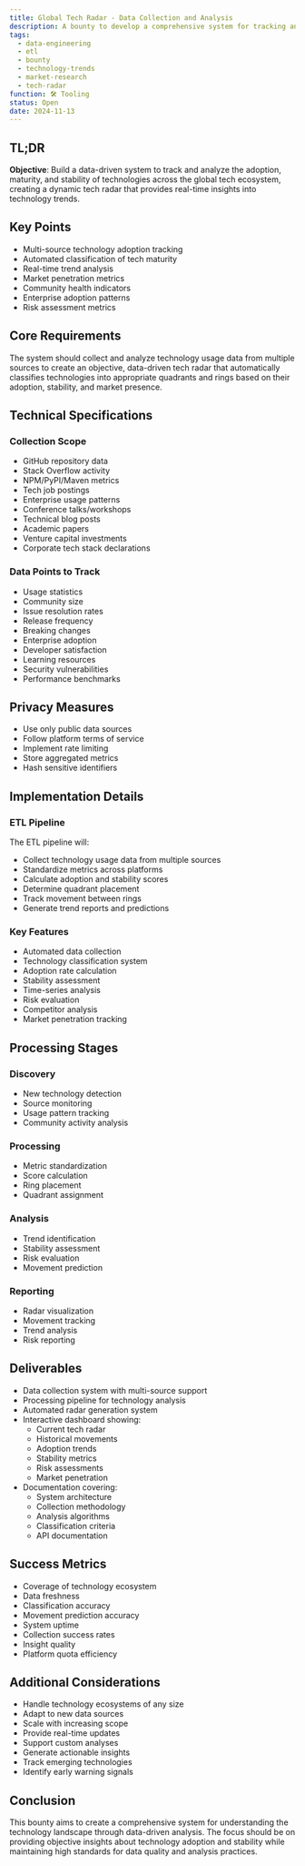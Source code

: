 ```yaml
---
title: Global Tech Radar - Data Collection and Analysis
description: A bounty to develop a comprehensive system for tracking and analyzing technology adoption, maturity, and stability across the global tech ecosystem
tags:
  - data-engineering
  - etl
  - bounty
  - technology-trends
  - market-research
  - tech-radar
function: 🛠️ Tooling
status: Open
date: 2024-11-13
---
```


## TL;DR

**Objective**: Build a data-driven system to track and analyze the adoption, maturity, and stability of technologies across the global tech ecosystem, creating a dynamic tech radar that provides real-time insights into technology trends.

## Key Points

- Multi-source technology adoption tracking
- Automated classification of tech maturity
- Real-time trend analysis
- Market penetration metrics
- Community health indicators
- Enterprise adoption patterns
- Risk assessment metrics

## Core Requirements

The system should collect and analyze technology usage data from multiple sources to create an objective, data-driven tech radar that automatically classifies technologies into appropriate quadrants and rings based on their adoption, stability, and market presence.

## Technical Specifications

### Collection Scope

- GitHub repository data
- Stack Overflow activity
- NPM/PyPI/Maven metrics
- Tech job postings
- Enterprise usage patterns
- Conference talks/workshops
- Technical blog posts
- Academic papers
- Venture capital investments
- Corporate tech stack declarations

### Data Points to Track

- Usage statistics
- Community size
- Issue resolution rates
- Release frequency
- Breaking changes
- Enterprise adoption
- Developer satisfaction
- Learning resources
- Security vulnerabilities
- Performance benchmarks

## Privacy Measures

- Use only public data sources
- Follow platform terms of service
- Implement rate limiting
- Store aggregated metrics
- Hash sensitive identifiers

## Implementation Details

### ETL Pipeline

The ETL pipeline will:

- Collect technology usage data from multiple sources
- Standardize metrics across platforms
- Calculate adoption and stability scores
- Determine quadrant placement
- Track movement between rings
- Generate trend reports and predictions

### Key Features

- Automated data collection
- Technology classification system
- Adoption rate calculation
- Stability assessment
- Time-series analysis
- Risk evaluation
- Competitor analysis
- Market penetration tracking

## Processing Stages

### Discovery
- New technology detection
- Source monitoring
- Usage pattern tracking
- Community activity analysis

### Processing
- Metric standardization
- Score calculation
- Ring placement
- Quadrant assignment

### Analysis
- Trend identification
- Stability assessment
- Risk evaluation
- Movement prediction

### Reporting
- Radar visualization
- Movement tracking
- Trend analysis
- Risk reporting

## Deliverables

- Data collection system with multi-source support
- Processing pipeline for technology analysis
- Automated radar generation system
- Interactive dashboard showing: 
    - Current tech radar
    - Historical movements
    - Adoption trends
    - Stability metrics
    - Risk assessments
    - Market penetration
- Documentation covering: 
    - System architecture
    - Collection methodology
    - Analysis algorithms
    - Classification criteria
    - API documentation

## Success Metrics

- Coverage of technology ecosystem
- Data freshness
- Classification accuracy
- Movement prediction accuracy
- System uptime
- Collection success rates
- Insight quality
- Platform quota efficiency

## Additional Considerations

- Handle technology ecosystems of any size
- Adapt to new data sources
- Scale with increasing scope
- Provide real-time updates
- Support custom analyses
- Generate actionable insights
- Track emerging technologies
- Identify early warning signals

## Conclusion

This bounty aims to create a comprehensive system for understanding the technology landscape through data-driven analysis. The focus should be on providing objective insights about technology adoption and stability while maintaining high standards for data quality and analysis practices.
